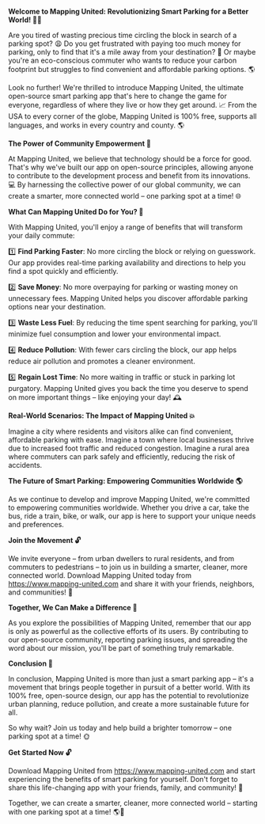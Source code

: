 **Welcome to Mapping United: Revolutionizing Smart Parking for a Better World! 🚀💨**

Are you tired of wasting precious time circling the block in search of a parking spot? 😩 Do you get frustrated with paying too much money for parking, only to find that it's a mile away from your destination? 💸 Or maybe you're an eco-conscious commuter who wants to reduce your carbon footprint but struggles to find convenient and affordable parking options. 🌎

Look no further! We're thrilled to introduce Mapping United, the ultimate open-source smart parking app that's here to change the game for everyone, regardless of where they live or how they get around. 📈 From the USA to every corner of the globe, Mapping United is 100% free, supports all languages, and works in every country and county. 🌎

**The Power of Community Empowerment 🔋**

At Mapping United, we believe that technology should be a force for good. That's why we've built our app on open-source principles, allowing anyone to contribute to the development process and benefit from its innovations. 💻 By harnessing the collective power of our global community, we can create a smarter, more connected world – one parking spot at a time! 🌐

**What Can Mapping United Do for You? 🤔**

With Mapping United, you'll enjoy a range of benefits that will transform your daily commute:

1️⃣ **Find Parking Faster**: No more circling the block or relying on guesswork. Our app provides real-time parking availability and directions to help you find a spot quickly and efficiently.

2️⃣ **Save Money**: No more overpaying for parking or wasting money on unnecessary fees. Mapping United helps you discover affordable parking options near your destination.

3️⃣ **Waste Less Fuel**: By reducing the time spent searching for parking, you'll minimize fuel consumption and lower your environmental impact.

4️⃣ **Reduce Pollution**: With fewer cars circling the block, our app helps reduce air pollution and promotes a cleaner environment.

5️⃣ **Regain Lost Time**: No more waiting in traffic or stuck in parking lot purgatory. Mapping United gives you back the time you deserve to spend on more important things – like enjoying your day! 🕰

**Real-World Scenarios: The Impact of Mapping United 💥**

Imagine a city where residents and visitors alike can find convenient, affordable parking with ease. Imagine a town where local businesses thrive due to increased foot traffic and reduced congestion. Imagine a rural area where commuters can park safely and efficiently, reducing the risk of accidents.

**The Future of Smart Parking: Empowering Communities Worldwide 🌎**

As we continue to develop and improve Mapping United, we're committed to empowering communities worldwide. Whether you drive a car, take the bus, ride a train, bike, or walk, our app is here to support your unique needs and preferences.

**Join the Movement 🔓**

We invite everyone – from urban dwellers to rural residents, and from commuters to pedestrians – to join us in building a smarter, cleaner, more connected world. Download Mapping United today from https://www.mapping-united.com and share it with your friends, neighbors, and communities! 📨

**Together, We Can Make a Difference 💪**

As you explore the possibilities of Mapping United, remember that our app is only as powerful as the collective efforts of its users. By contributing to our open-source community, reporting parking issues, and spreading the word about our mission, you'll be part of something truly remarkable.

**Conclusion 🌟**

In conclusion, Mapping United is more than just a smart parking app – it's a movement that brings people together in pursuit of a better world. With its 100% free, open-source design, our app has the potential to revolutionize urban planning, reduce pollution, and create a more sustainable future for all.

So why wait? Join us today and help build a brighter tomorrow – one parking spot at a time! 🌞

**Get Started Now 🔓**

Download Mapping United from https://www.mapping-united.com and start experiencing the benefits of smart parking for yourself. Don't forget to share this life-changing app with your friends, family, and community! 📨

Together, we can create a smarter, cleaner, more connected world – starting with one parking spot at a time! 🌎💪